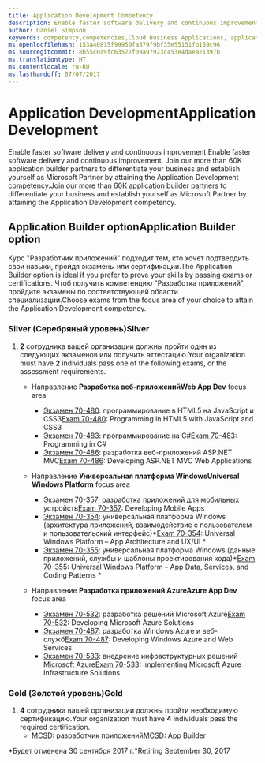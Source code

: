 ```yaml
---
title: Application Development Competency
description: Enable faster software delivery and continuous improvement. Join our more than 60K application builder partners to differentiate your business and establish yourself as Microsoft Partner by attaining the Application Development competency.
author: Daniel Simpson
keywords: competency,competencies,Cloud Business Applications, application development
ms.openlocfilehash: 153a40815f99950fa379f9bf35e55151fb159c96
ms.sourcegitcommit: 8b55c0a9fc63577f09a97923c453e4daea21397b
ms.translationtype: HT
ms.contentlocale: ru-RU
ms.lasthandoff: 07/07/2017
---
```

# <a name="application-development"></a><span data-ttu-id="aca35-105">Application Development</span><span class="sxs-lookup"><span data-stu-id="aca35-105">Application Development</span></span> 

<span data-ttu-id="aca35-106">Enable faster software delivery and continuous improvement.</span><span class="sxs-lookup"><span data-stu-id="aca35-106">Enable faster software delivery and continuous improvement.</span></span> <span data-ttu-id="aca35-107">Join our more than 60K application builder partners to differentiate your business and establish yourself as Microsoft Partner by attaining the Application Development competency.</span><span class="sxs-lookup"><span data-stu-id="aca35-107">Join our more than 60K application builder partners to differentiate your business and establish yourself as Microsoft Partner by attaining the Application Development competency.</span></span>

## <a name="application-builder-option"></a><span data-ttu-id="aca35-108">Application Builder option</span><span class="sxs-lookup"><span data-stu-id="aca35-108">Application Builder option</span></span>
<span data-ttu-id="aca35-109">Курс "Разработчик приложений" подходит тем, кто хочет подтвердить свои навыки, пройдя экзамены или сертификации.</span><span class="sxs-lookup"><span data-stu-id="aca35-109">The Application Builder option is ideal if you prefer to prove your skills by passing exams or certifications.</span></span>  <span data-ttu-id="aca35-110">Чтоб получить компетенцию "Разработка приложений", пройдите экзамены по соответствующей области специализации.</span><span class="sxs-lookup"><span data-stu-id="aca35-110">Choose exams from the focus area of your choice to attain the Application Development competency.</span></span>


### <a name="silver"></a><span data-ttu-id="aca35-111">Silver (Серебряный уровень)</span><span class="sxs-lookup"><span data-stu-id="aca35-111">Silver</span></span>
1. <span data-ttu-id="aca35-112">**2** сотрудника вашей организации должны пройти один из следующих экзаменов или получить аттестацию.</span><span class="sxs-lookup"><span data-stu-id="aca35-112">Your organization must have **2** individuals pass one of the following exams, or the assessment requirements.</span></span>

    - <span data-ttu-id="aca35-113">Направление **Разработка веб-приложений**</span><span class="sxs-lookup"><span data-stu-id="aca35-113">**Web App Dev** focus area</span></span>
        - <span data-ttu-id="aca35-114">[Экзамен 70-480](https://www.microsoft.com/en-us/learning/exam-70-480.aspx): программирование в HTML5 на JavaScript и CSS3</span><span class="sxs-lookup"><span data-stu-id="aca35-114">[Exam 70-480](https://www.microsoft.com/en-us/learning/exam-70-480.aspx): Programming in HTML5 with JavaScript and CSS3</span></span>  
        - <span data-ttu-id="aca35-115">[Экзамен 70-483](https://www.microsoft.com/en-us/learning/exam-70-483.aspx): программирование на C#</span><span class="sxs-lookup"><span data-stu-id="aca35-115">[Exam 70-483](https://www.microsoft.com/en-us/learning/exam-70-483.aspx): Programming in C#</span></span> 
        - <span data-ttu-id="aca35-116">[Экзамен 70-486](https://www.microsoft.com/en-us/learning/exam-70-486.aspx): разработка веб-приложений ASP.NET MVC</span><span class="sxs-lookup"><span data-stu-id="aca35-116">[Exam 70-486](https://www.microsoft.com/en-us/learning/exam-70-486.aspx): Developing ASP.NET MVC Web Applications</span></span>  

    - <span data-ttu-id="aca35-117">Направление **Универсальная платформа Windows**</span><span class="sxs-lookup"><span data-stu-id="aca35-117">**Universal Windows Platform** focus area</span></span>
        - <span data-ttu-id="aca35-118">[Экзамен 70-357](https://www.microsoft.com/en-us/learning/exam-70-357.aspx): разработка приложений для мобильных устройств</span><span class="sxs-lookup"><span data-stu-id="aca35-118">[Exam 70-357](https://www.microsoft.com/en-us/learning/exam-70-357.aspx): Developing Mobile Apps</span></span> 
        - <span data-ttu-id="aca35-119">[Экзамен 70-354](https://www.microsoft.com/en-us/learning/exam-70-354.aspx): универсальная платформа Windows (архитектура приложений, взаимодействие с пользователем и пользовательский интерфейс)*</span><span class="sxs-lookup"><span data-stu-id="aca35-119">[Exam 70-354](https://www.microsoft.com/en-us/learning/exam-70-354.aspx): Universal Windows Platform – App Architecture and UX/UI *</span></span>  
        - <span data-ttu-id="aca35-120">[Экзамен 70-355](https://www.microsoft.com/en-us/learning/exam-70-355.aspx): универсальная платформа Windows (данные приложений, службы и шаблоны проектирования кода)*</span><span class="sxs-lookup"><span data-stu-id="aca35-120">[Exam 70-355](https://www.microsoft.com/en-us/learning/exam-70-355.aspx): Universal Windows Platform – App Data, Services, and Coding Patterns *</span></span>  

    - <span data-ttu-id="aca35-121">Направление **Разработка приложений Azure**</span><span class="sxs-lookup"><span data-stu-id="aca35-121">**Azure App Dev** focus area</span></span>
        - <span data-ttu-id="aca35-122">[Экзамен 70-532](https://www.microsoft.com/en-us/learning/exam-70-532.aspx): разработка решений Microsoft Azure</span><span class="sxs-lookup"><span data-stu-id="aca35-122">[Exam 70-532](https://www.microsoft.com/en-us/learning/exam-70-532.aspx): Developing Microsoft Azure Solutions</span></span> 
        - <span data-ttu-id="aca35-123">[Экзамен 70-487](https://www.microsoft.com/en-us/learning/exam-70-487.aspx): разработка Windows Azure и веб-служб</span><span class="sxs-lookup"><span data-stu-id="aca35-123">[Exam 70-487](https://www.microsoft.com/en-us/learning/exam-70-487.aspx): Developing Windows Azure and Web Services</span></span>
        - <span data-ttu-id="aca35-124">[Экзамен 70-533](https://www.microsoft.com/en-us/learning/exam-70-533.aspx): внедрение инфраструктурных решений Microsoft Azure</span><span class="sxs-lookup"><span data-stu-id="aca35-124">[Exam 70-533](https://www.microsoft.com/en-us/learning/exam-70-533.aspx): Implementing Microsoft Azure Infrastructure Solutions</span></span>   


### <a name="gold"></a><span data-ttu-id="aca35-125">Gold (Золотой уровень)</span><span class="sxs-lookup"><span data-stu-id="aca35-125">Gold</span></span>
1. <span data-ttu-id="aca35-126">**4** сотрудника вашей организации должны пройти необходимую сертификацию.</span><span class="sxs-lookup"><span data-stu-id="aca35-126">Your organization must have **4** individuals pass the required certification.</span></span>
    - <span data-ttu-id="aca35-127">[MCSD](https://www.microsoft.com/en-us/learning/mcsd-app-builder-certification.aspx): разработчик приложений</span><span class="sxs-lookup"><span data-stu-id="aca35-127">[MCSD](https://www.microsoft.com/en-us/learning/mcsd-app-builder-certification.aspx): App Builder</span></span> 

<span data-ttu-id="aca35-128">*Будет отменена 30 сентября 2017 г.</span><span class="sxs-lookup"><span data-stu-id="aca35-128">*Retiring September 30, 2017</span></span>
